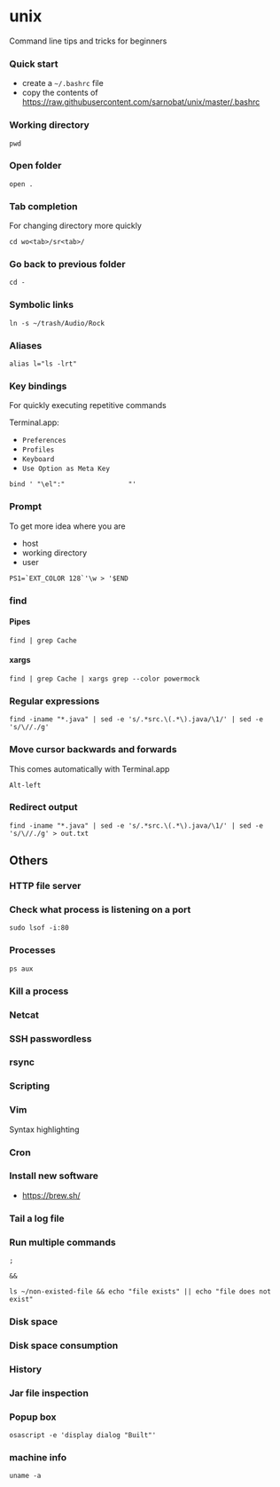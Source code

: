 # unix
Command line tips and tricks for beginners

### Quick start

* create a `~/.bashrc` file 
* copy the contents of https://raw.githubusercontent.com/sarnobat/unix/master/.bashrc

### Working directory

```
pwd
```

### Open folder

```
open .
```

### Tab completion

For changing directory more quickly

```
cd wo<tab>/sr<tab>/
```

### Go back to previous folder

```
cd -
```

### Symbolic links

```
ln -s ~/trash/Audio/Rock
```

### Aliases

```
alias l="ls -lrt"
```

### Key bindings

For quickly executing repetitive commands

Terminal.app:
* `Preferences`
* `Profiles`
* `Keyboard`
* `Use Option as Meta Key`

```
bind ' "\el":"                "'
```




### Prompt

To get more idea where you are
* host
* working directory
* user

```
PS1=`EXT_COLOR 128`'\w > '$END
```

### find

#### Pipes
```
find | grep Cache
```

#### xargs

```
find | grep Cache | xargs grep --color powermock
```
### Regular expressions

```
find -iname "*.java" | sed -e 's/.*src.\(.*\).java/\1/' | sed -e 's/\//./g'
```

### Move cursor backwards and forwards

This comes automatically with Terminal.app

```
Alt-left
```

### Redirect output

```
find -iname "*.java" | sed -e 's/.*src.\(.*\).java/\1/' | sed -e 's/\//./g' > out.txt
```


## Others


### HTTP file server

### Check what process is listening on a port

```
sudo lsof -i:80
```

### Processes

```
ps aux
```

### Kill a process


### Netcat

### SSH passwordless

### rsync

### Scripting

### Vim

Syntax highlighting

### Cron

### Install new software

* https://brew.sh/
### Tail a log file

### Run multiple commands

```
;
```
```
&&
```
```
ls ~/non-existed-file && echo "file exists" || echo "file does not exist"
```

### Disk space

### Disk space consumption

### History

### Jar file inspection

### Popup box

```
osascript -e 'display dialog "Built"'
```

### machine info

```
uname -a
```

